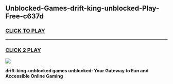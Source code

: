 
## Unblocked-Games-drift-king-unblocked-Play-Free-c637d
<h3>
<a href="https://premium76.site?title=drift-king-unblocked&ref=22A">CLICK TO PLAY</a></h3>
<hr>

<h3>
<a href="https://premium76.site?title=drift-king-unblocked&ref=22A">CLICK 2 PLAY</a>
  
</h3>

<a href="https://premium76.site?title=drift-king-unblocked&ref=22A"><img src="https://clearcache.store/games.png"></a>


**drift-king-unblocked games unblocked: Your Gateway to Fun and Accessible Online Gaming**
